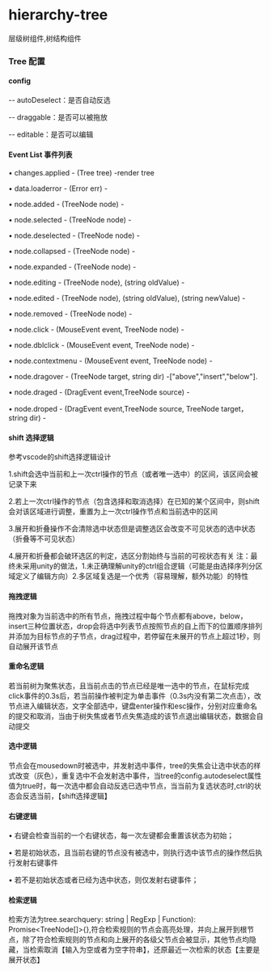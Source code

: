 # hierarchy-tree

层级树组件,树结构组件

### Tree 配置
#### config

--  autoDeselect：是否自动反选

--  draggable：是否可以被拖放

--  editable：是否可以编辑

#### Event List 事件列表

• changes.applied - (Tree tree)  -render tree

• data.loaderror - (Error err) -

• node.added - (TreeNode node) -

• node.selected - (TreeNode node) -

• node.deselected - (TreeNode node) -

• node.collapsed - (TreeNode node) -

• node.expanded - (TreeNode node) -

• node.editing - (TreeNode node), (string oldValue) -

• node.edited - (TreeNode node), (string oldValue), (string newValue) -

• node.removed - (TreeNode node) -

• node.click - (MouseEvent event, TreeNode node) -

• node.dblclick - (MouseEvent event, TreeNode node) -

• node.contextmenu - (MouseEvent event, TreeNode node) -

• node.dragover - (TreeNode target, string dir) -["above","insert","below"].

• node.draged - (DragEvent event,TreeNode source) -

• node.droped - (DragEvent event,TreeNode source, TreeNode target，string dir) -

#### shift 选择逻辑
参考vscode的shift选择逻辑设计

1.shift会选中当前和上一次ctrl操作的节点（或者唯一选中）的区间，该区间会被记录下来

2.若上一次ctrl操作的节点（包含选择和取消选择）在已知的某个区间中，则shift会对该区域进行调整，重置为上一次ctrl操作节点和当前选中的区间

3.展开和折叠操作不会清除选中状态但是调整选区会改变不可见状态的选中状态（折叠等不可见状态）

4.展开和折叠都会破环选区的判定，选区分割始终与当前的可视状态有关
注：最终未采用unity的做法，1.未正确理解unity的ctrl组合逻辑（可能是由选择序列分区域定义了编辑方向）2.多区域复选是一个优秀（容易理解，额外功能）的特性
#### 拖拽逻辑

拖拽对象为当前选中的所有节点，拖拽过程中每个节点都有above，below，insert三种位置状态，drop会将选中列表节点按照节点的自上而下的位置顺序排列并添加为目标节点的子节点，drag过程中，若停留在未展开的节点上超过1秒，则自动展开该节点
#### 重命名逻辑

若当前树为聚焦状态，且当前点击的节点已经是唯一选中的节点，在鼠标完成click事件的0.3s后，若当前操作被判定为单击事件（0.3s内没有第二次点击），改节点进入编辑状态，文字全部选中，键盘enter操作和esc操作，分别对应重命名的提交和取消，当由于树失焦或者节点失焦造成的该节点退出编辑状态，数据会自动提交
#### 选中逻辑

节点会在mousedown时被选中，并发射选中事件，tree的失焦会让选中状态的样式改变（灰色），重复选中不会发射选中事件，当tree的config.autodeselect属性值为true时，每一次选中都会自动反选已选中节点，当当前为复选状态时,ctrl的状态会反选当前，【shift选择逻辑】
#### 右键逻辑

• 右键会检查当前的一个右键状态，每一次左键都会重置该状态为初始；

• 若是初始状态，且当前右键的节点没有被选中，则执行选中该节点的操作然后执行发射右键事件

• 若不是初始状态或者已经为选中状态，则仅发射右键事件；

#### 检索逻辑

检索方法为tree.searchquery: string | RegExp | Function): Promise<TreeNode[]>{},符合检索规则的节点会高亮处理，并向上展开到根节点，除了符合检索规则的节点和向上展开的各级父节点会被显示，其他节点均隐藏，当检索取消【输入为空或者为空字符串】，还原最近一次检索的状态【主要是展开状态】